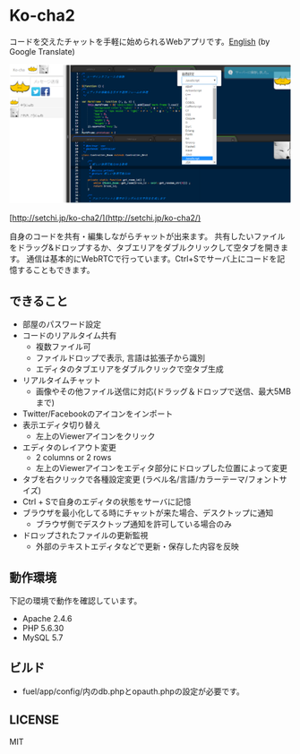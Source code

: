 # Ko-cha2

コードを交えたチャットを手軽に始められるWebアプリです。[English](https://translate.google.com/translate?sl=ja&tl=en&u=https://github.com/setchi/ko-cha2) (by Google Translate)

![ko-cha2](assets/img/ko-cha2_s.png "ko-cha2")

[http://setchi.jp/ko-cha2/](http://setchi.jp/ko-cha2/)

自身のコードを共有・編集しながらチャットが出来ます。
共有したいファイルをドラッグ&ドロップするか、タブエリアをダブルクリックして空タブを開きます。
通信は基本的にWebRTCで行っています。Ctrl+Sでサーバ上にコードを記憶することもできます。

## できること
- 部屋のパスワード設定
- コードのリアルタイム共有
  - 複数ファイル可
  - ファイルドロップで表示, 言語は拡張子から識別
  - エディタのタブエリアをダブルクリックで空タブ生成
- リアルタイムチャット
  - 画像やその他ファイル送信に対応(ドラッグ＆ドロップで送信、最大5MBまで)
- Twitter/Facebookのアイコンをインポート
- 表示エディタ切り替え
  - 左上のViewerアイコンをクリック
- エディタのレイアウト変更
  - 2 columns or 2 rows
  - 左上のViewerアイコンをエディタ部分にドロップした位置によって変更
- タブを右クリックで各種設定変更
(ラベル名/言語/カラーテーマ/フォントサイズ)
- Ctrl + Sで自身のエディタの状態をサーバに記憶
- ブラウザを最小化してる時にチャットが来た場合、デスクトップに通知
  - ブラウザ側でデスクトップ通知を許可している場合のみ
- ドロップされたファイルの更新監視
  - 外部のテキストエディタなどで更新・保存した内容を反映

## 動作環境
下記の環境で動作を確認しています。

* Apache 2.4.6
* PHP 5.6.30
* MySQL 5.7

## ビルド
* fuel/app/config/内のdb.phpとopauth.phpの設定が必要です。

## LICENSE
MIT
